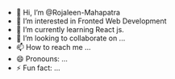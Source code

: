 - 👋 Hi, I’m @Rojaleen-Mahapatra
- 👀 I’m interested in Fronted Web Development 
- 🌱 I’m currently learning React js.
- 💞️ I’m looking to collaborate on ...
- 📫 How to reach me ...
- 😄 Pronouns: ...
- ⚡ Fun fact: ...

<!---
Rojaleen-Mahapatra/Rojaleen-Mahapatra is a ✨ special ✨ repository because its `README.md` (this file) appears on your GitHub profile.
You can click the Preview link to take a look at your changes.
--->
